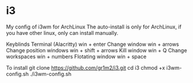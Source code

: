 # i3
My config of i3wm for ArchLinux
The auto-install is only for ArchLinux, if you have other linux, only can install manually.

Keyblinds
  Terminal (Alacritty)
    win + enter
  Change window
    win + arrows
  Change position windows
    win + shift + arrows
  Kill window
    win + Q
  Change workspaces
    win + numbers
  Flotating window
    win + space

To install
  git clone https://github.com/gr1m2/i3.git
  cd i3
  chmod +x i3wm-config.sh
  ./i3wm-config.sh
